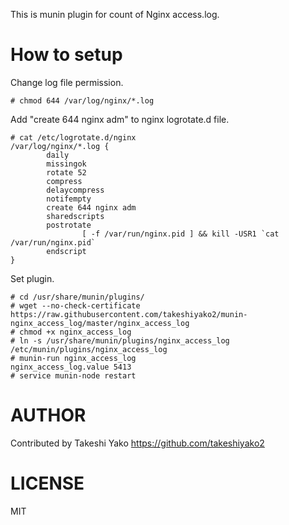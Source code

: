 This is munin plugin for count of Nginx access.log.


# How to setup


Change log file permission.
```
# chmod 644 /var/log/nginx/*.log
```

Add "create 644 nginx adm" to nginx logrotate.d file.
```
# cat /etc/logrotate.d/nginx 
/var/log/nginx/*.log {
        daily
        missingok
        rotate 52
        compress
        delaycompress
        notifempty
        create 644 nginx adm
        sharedscripts
        postrotate
                [ -f /var/run/nginx.pid ] && kill -USR1 `cat /var/run/nginx.pid`
        endscript
}
```

Set plugin.
```
# cd /usr/share/munin/plugins/
# wget --no-check-certificate https://raw.githubusercontent.com/takeshiyako2/munin-nginx_access_log/master/nginx_access_log
# chmod +x nginx_access_log
# ln -s /usr/share/munin/plugins/nginx_access_log /etc/munin/plugins/nginx_access_log
# munin-run nginx_access_log
nginx_access_log.value 5413
# service munin-node restart
```


# AUTHOR

Contributed by Takeshi Yako
https://github.com/takeshiyako2

# LICENSE

MIT


